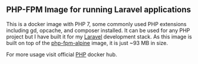 ## PHP-FPM Image for running Laravel applications

This is a docker image with PHP 7, some commonly used PHP extensions including gd, opcache, and composer installed. It can be used for any PHP project but I have built it for my [Laravel](http://laravel.com) development stack. 
As this image is built on top of the [php-fpm-alpine](https://hub.docker.com/_/php/) image, it is just ~93 MB in size.

For more usage visit official [PHP](https://hub.docker.com/_/php/) docker hub.
